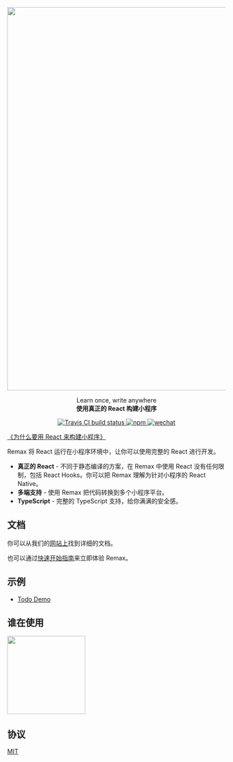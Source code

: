 <a href="https://remaxjs.org">
  <img src="https://gw.alipayobjects.com/mdn/rms_b5fcc5/afts/img/A*7BLVSL14gvoAAAAAAAAAAABkARQnAQ" width="882" />
</a>

<p align="center">
  <span>Learn once, write anywhere</span><br/>
  <strong>使用真正的 React 构建小程序</strong>
</p>

<p align="center">
  <a href="https://travis-ci.org/remaxjs/remax">
    <img src="https://img.shields.io/travis/remaxjs/remax/master?style=flat-square" alt="Travis CI build status" />
  </a>
  <a href="https://www.npmjs.com/package/remax">
    <img alt="npm" src="https://img.shields.io/npm/v/remax?style=flat-square" />
  </a>
  <a href="https://gw.alipayobjects.com/mdn/rms_b5fcc5/afts/img/A*4a0zTrn7eCkAAAAAAAAAAABkARQnAQ">
    <img alt="wechat" src="https://img.shields.io/badge/交流-微信群-brightgreen?style=flat-square" />
  </a>
</p>

[《为什么要用 React 来构建小程序》](https://zhuanlan.zhihu.com/p/79788488)

Remax 将 React 运行在小程序环境中，让你可以使用完整的 React 进行开发。

- **真正的 React** - 不同于静态编译的方案，在 Remax 中使用 React 没有任何限制，包括 React Hooks。你可以把 Remax 理解为针对小程序的 React Native。
- **多端支持** - 使用 Remax 把代码转换到多个小程序平台。
- **TypeScript** - 完整的 TypeScript 支持，给你满满的安全感。

## 文档

你可以从我们的[网站上](https://remaxjs.org)找到详细的文档。

也可以通过[快速开始指南](https://remaxjs.org/quick-start)来立即体验 Remax。

## 示例

- [Todo Demo](https://github.com/remaxjs/todo-demo)

## 谁在使用

<img src="https://user-images.githubusercontent.com/465125/62678119-1e628a80-b9e3-11e9-9c71-4fd7a2a730ea.jpg" width="180" />

## 协议

[MIT](LICENSE)
